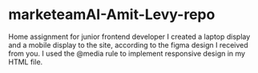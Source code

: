 # marketeamAI-Amit-Levy-repo
Home assignment for junior frontend developer
I created a laptop display and a mobile display to the site, according to the figma design I received from you.
I used the @media rule to implement responsive design in my HTML file.
